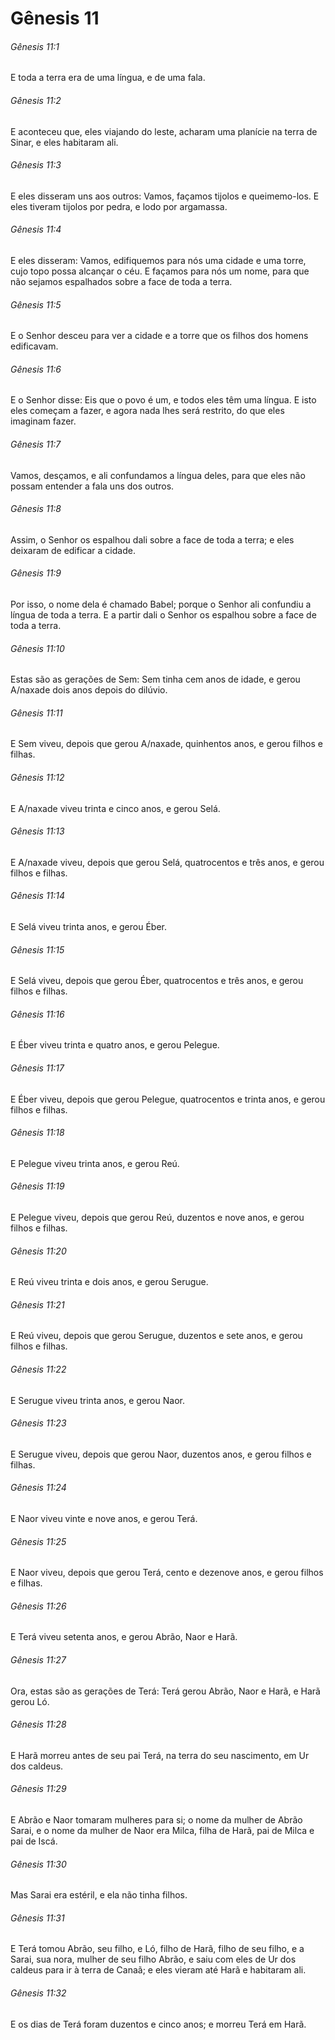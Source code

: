 # Gênesis 11

###### Gênesis 11:1

E toda a terra era de uma língua, e de uma fala.

###### Gênesis 11:2

E aconteceu que, eles viajando do leste, acharam uma planície na terra de Sinar, e eles habitaram ali.

###### Gênesis 11:3

E eles disseram uns aos outros: Vamos, façamos tijolos e queimemo-los. E eles tiveram tijolos por pedra, e lodo por argamassa.

###### Gênesis 11:4

E eles disseram: Vamos, edifiquemos para nós uma cidade e uma torre, cujo topo possa alcançar o céu. E façamos para nós um nome, para que não sejamos espalhados sobre a face de toda a terra.

###### Gênesis 11:5

E o Senhor desceu para ver a cidade e a torre que os filhos dos homens edificavam.

###### Gênesis 11:6

E o Senhor disse: Eis que o povo é um, e todos eles têm uma língua. E isto eles começam a fazer, e agora nada lhes será restrito, do que eles imaginam fazer.

###### Gênesis 11:7

Vamos, desçamos, e ali confundamos a língua deles, para que eles não possam entender a fala uns dos outros.

###### Gênesis 11:8

Assim, o Senhor os espalhou dali sobre a face de toda a terra; e eles deixaram de edificar a cidade.

###### Gênesis 11:9

Por isso, o nome dela é chamado Babel; porque o Senhor ali confundiu a língua de toda a terra. E a partir dali o Senhor os espalhou sobre a face de toda a terra.

###### Gênesis 11:10

Estas são as gerações de Sem: Sem tinha cem anos de idade, e gerou A/naxade dois anos depois do dilúvio.

###### Gênesis 11:11

E Sem viveu, depois que gerou A/naxade, quinhentos anos, e gerou filhos e filhas.

###### Gênesis 11:12

E A/naxade viveu trinta e cinco anos, e gerou Selá.

###### Gênesis 11:13

E A/naxade viveu, depois que gerou Selá, quatrocentos e três anos, e gerou filhos e filhas.

###### Gênesis 11:14

E Selá viveu trinta anos, e gerou Éber.

###### Gênesis 11:15

E Selá viveu, depois que gerou Éber, quatrocentos e três anos, e gerou filhos e filhas.

###### Gênesis 11:16

E Éber viveu trinta e quatro anos, e gerou Pelegue.

###### Gênesis 11:17

E Éber viveu, depois que gerou Pelegue, quatrocentos e trinta anos, e gerou filhos e filhas.

###### Gênesis 11:18

E Pelegue viveu trinta anos, e gerou Reú.

###### Gênesis 11:19

E Pelegue viveu, depois que gerou Reú, duzentos e nove anos, e gerou filhos e filhas.

###### Gênesis 11:20

E Reú viveu trinta e dois anos, e gerou Serugue.

###### Gênesis 11:21

E Reú viveu, depois que gerou Serugue, duzentos e sete anos, e gerou filhos e filhas.

###### Gênesis 11:22

E Serugue viveu trinta anos, e gerou Naor.

###### Gênesis 11:23

E Serugue viveu, depois que gerou Naor, duzentos anos, e gerou filhos e filhas.

###### Gênesis 11:24

E Naor viveu vinte e nove anos, e gerou Terá.

###### Gênesis 11:25

E Naor viveu, depois que gerou Terá, cento e dezenove anos, e gerou filhos e filhas.

###### Gênesis 11:26

E Terá viveu setenta anos, e gerou Abrão, Naor e Harã.

###### Gênesis 11:27

Ora, estas são as gerações de Terá: Terá gerou Abrão, Naor e Harã, e Harã gerou Ló.

###### Gênesis 11:28

E Harã morreu antes de seu pai Terá, na terra do seu nascimento, em Ur dos caldeus.

###### Gênesis 11:29

E Abrão e Naor tomaram mulheres para si; o nome da mulher de Abrão Sarai, e o nome da mulher de Naor era Milca, filha de Harã, pai de Milca e pai de Iscá.

###### Gênesis 11:30

Mas Sarai era estéril, e ela não tinha filhos.

###### Gênesis 11:31

E Terá tomou Abrão, seu filho, e Ló, filho de Harã, filho de seu filho, e a Sarai, sua nora, mulher de seu filho Abrão, e saiu com eles de Ur dos caldeus para ir à terra de Canaã; e eles vieram até Harã e habitaram ali.

###### Gênesis 11:32

E os dias de Terá foram duzentos e cinco anos; e morreu Terá em Harã.

